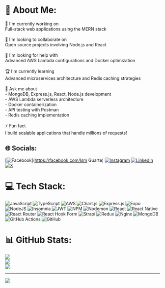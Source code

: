 # 💫 About Me:
🔭 I'm currently working on<br>Full-stack web applications using the MERN stack<br><br>👯 I'm looking to collaborate on<br>Open source projects involving Node.js and React<br><br>💛 I'm looking for help with<br>Advanced AWS Lambda configurations and Docker optimization<br><br>🏆 I'm currently learning<br>Advanced microservices architecture and Redis caching strategies<br><br>💬 Ask me about<br>- MongoDB, Express.js, React, Node.js development<br>- AWS Lambda serverless architecture<br>- Docker containerization<br>- API testing with Postman<br>- Redis caching implementation<br><br>⚡ Fun fact<br>I build scalable applications that handle millions of requests!


## 🌐 Socials:
[![Facebook](https://img.shields.io/badge/Facebook-%231877F2.svg?logo=Facebook&logoColor=white)](https://facebook.com/Ism Guarte) [![Instagram](https://img.shields.io/badge/Instagram-%23E4405F.svg?logo=Instagram&logoColor=white)](https://instagram.com/@hi_im_ism) [![LinkedIn](https://img.shields.io/badge/LinkedIn-%230077B5.svg?logo=linkedin&logoColor=white)](https://linkedin.com/in/https://www.linkedin.com/in/ism-guarte-9a1055238/) [![X](https://img.shields.io/badge/X-black.svg?logo=X&logoColor=white)](https://x.com/@ism_guarte) 

# 💻 Tech Stack:
![JavaScript](https://img.shields.io/badge/javascript-%23323330.svg?style=for-the-badge&logo=javascript&logoColor=%23F7DF1E) ![TypeScript](https://img.shields.io/badge/typescript-%23007ACC.svg?style=for-the-badge&logo=typescript&logoColor=white) ![AWS](https://img.shields.io/badge/AWS-%23FF9900.svg?style=for-the-badge&logo=amazon-aws&logoColor=white) ![Chart.js](https://img.shields.io/badge/chart.js-F5788D.svg?style=for-the-badge&logo=chart.js&logoColor=white) ![Express.js](https://img.shields.io/badge/express.js-%23404d59.svg?style=for-the-badge&logo=express&logoColor=%2361DAFB) ![Expo](https://img.shields.io/badge/expo-1C1E24?style=for-the-badge&logo=expo&logoColor=#D04A37) ![NodeJS](https://img.shields.io/badge/node.js-6DA55F?style=for-the-badge&logo=node.js&logoColor=white) ![Insomnia](https://img.shields.io/badge/Insomnia-black?style=for-the-badge&logo=insomnia&logoColor=5849BE) ![JWT](https://img.shields.io/badge/JWT-black?style=for-the-badge&logo=JSON%20web%20tokens) ![NPM](https://img.shields.io/badge/NPM-%23CB3837.svg?style=for-the-badge&logo=npm&logoColor=white) ![Nodemon](https://img.shields.io/badge/NODEMON-%23323330.svg?style=for-the-badge&logo=nodemon&logoColor=%BBDEAD) ![React](https://img.shields.io/badge/react-%2320232a.svg?style=for-the-badge&logo=react&logoColor=%2361DAFB) ![React Native](https://img.shields.io/badge/react_native-%2320232a.svg?style=for-the-badge&logo=react&logoColor=%2361DAFB) ![React Router](https://img.shields.io/badge/React_Router-CA4245?style=for-the-badge&logo=react-router&logoColor=white) ![React Hook Form](https://img.shields.io/badge/React%20Hook%20Form-%23EC5990.svg?style=for-the-badge&logo=reacthookform&logoColor=white) ![Strapi](https://img.shields.io/badge/strapi-%232E7EEA.svg?style=for-the-badge&logo=strapi&logoColor=white) ![Redux](https://img.shields.io/badge/redux-%23593d88.svg?style=for-the-badge&logo=redux&logoColor=white) ![Nginx](https://img.shields.io/badge/nginx-%23009639.svg?style=for-the-badge&logo=nginx&logoColor=white) ![MongoDB](https://img.shields.io/badge/MongoDB-%234ea94b.svg?style=for-the-badge&logo=mongodb&logoColor=white) ![GitHub Actions](https://img.shields.io/badge/github%20actions-%232671E5.svg?style=for-the-badge&logo=githubactions&logoColor=white) ![GitHub](https://img.shields.io/badge/github-%23121011.svg?style=for-the-badge&logo=github&logoColor=white)
# 📊 GitHub Stats:
![](https://github-readme-stats.vercel.app/api?username=LearningNoob00000&theme=aura_dark&hide_border=true&include_all_commits=false&count_private=false)<br/>
![](https://github-readme-streak-stats.herokuapp.com/?user=LearningNoob00000&theme=aura_dark&hide_border=true)<br/>
![](https://github-readme-stats.vercel.app/api/top-langs/?username=LearningNoob00000&theme=aura_dark&hide_border=true&include_all_commits=false&count_private=false&layout=compact)

---
[![](https://visitcount.itsvg.in/api?id=LearningNoob00000&icon=0&color=0)](https://visitcount.itsvg.in)

<!-- Proudly created with GPRM ( https://gprm.itsvg.in ) -->